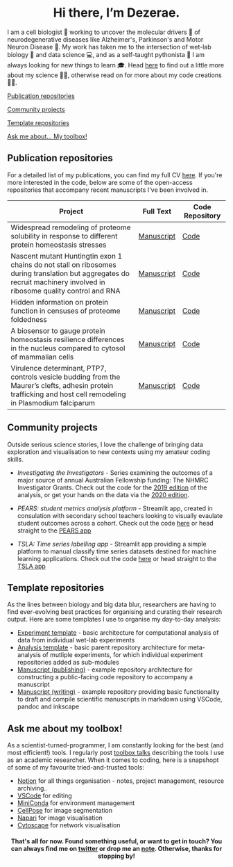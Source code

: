 
<h1 align = "center">Hi there, I’m Dezerae. </h1>


I am a cell biologist :microbe: working to uncover the molecular drivers :test_tube: of neurodegenerative diseases like Alzheimer's, Parkinson's and Motor Neuron Disease :brain:. My work has taken me to the intersection of wet-lab biology :microscope: and data science :computer:, and as a self-taught pythonista :snake: I am always looking for new things to learn  :mortar_board:. Head [here](https://dezeraecox.com/about-me/) to find out a little more about my science :woman_scientist:,  otherwise read on for more about my code creations :woman_technologist:. 


[Publication repositories](#publication-repositories)

[Community projects](#community-projects)

[Template repositories](#template-repositories)

[Ask me about... My toolbox!](#ask-me-about-my-toolbox)


## Publication repositories

For a detailed list of my publications, you can find my full CV [here](https://dezeraecox.com/cv-publications/). If you're more interested in the code, below are some of the open-access repositories that accompany recent manuscripts I've been involved in. 


| Project | Full Text | Code Repository|
|---|---|---|
|Widespread remodeling of proteome solubility in response to different protein homeostasis stresses| [Manuscript](https://www.pnas.org/content/117/5/2422) | [Code](https://github.com/dezeraecox-manuscripts/SUI_Proteome-solubility)
Nascent mutant Huntingtin exon 1 chains do not stall on ribosomes during translation but aggregates do recruit machinery involved in ribosome quality control and RNA | [Manuscript](https://journals.plos.org/plosone/article?id=10.1371/journal.pone.0233583) | [Code](https://github.com/dezeraecox-manuscripts/ORMSBY_Htt-inclusion-characterisation)
Hidden information on protein function in censuses of proteome foldedness | [Manuscript](https://www.biorxiv.org/content/10.1101/2021.02.24.432609v1) | [Code](https://github.com/dezeraecox-manuscripts/COX_Proteome-stability)
A biosensor to gauge protein homeostasis resilience differences in the nucleus compared to cytosol of mammalian cells | [Manuscript](https://www.biorxiv.org/content/10.1101/2021.04.19.440383v1.full) | [Code](https://github.com/dezeraecox-manuscripts/RAEBURN_Nuclear-versus-cytoplasmic-proteostasis)
Virulence determinant, PTP7, controls vesicle budding from the Maurer’s clefts, adhesin protein trafficking and host cell remodeling in Plasmodium falciparum | [Manuscript](https://www.biorxiv.org/content/10.1101/2021.08.12.456062v1) | [Code](https://github.com/ocarmo/EMP1-trafficking_PTP7-analysis)



## Community projects

Outside serious science stories, I love the challenge of bringing data exploration and visualisation to new contexts using my amateur coding skills.

<!-- <img src="images/investigators_banner.png" width="1000px">  -->
- *Investigating the Investigators* - Series examining the outcomes of a major source of annual Australian Fellowship funding: The NHMRC Investigator Grants. Check out the code for the [2019 edition](https://github.com/dezeraecox/Investigator-Grants-2019) of the analysis, or get your hands on the data via the [2020 edition](https://github.com/dezeraecox/Investigator-Grants-2020).

<!-- <img src="images/pears_banner.png" width="1000px">  -->
- *PEARS: student metrics analysis platform* - Streamlit app, created in consulation with secondary school teachers looking to visually evaulate student outcomes across a cohort. Check out the code [here](https://github.com/dezeraecox/student-metrics-analysis-platform) or head straight to the [PEARS app](https://pears-platform.herokuapp.com/) 

<!-- <img src="images/tsla_banner.png" width="1000px">  -->
- *TSLA: Time series labelling app* - Streamlit app providing a simple platform to manual classify time series datasets destined for machine learning applications. Check out the code [here](https://github.com/dezeraecox/time-series-labelling-app) or head straight to the [TSLA app](https://time-series-labelling-app.herokuapp.com/) 

## Template repositories

As the lines between biology and big data blur, researchers are having to find ever-evolving best practices for organising and curating their research output. Here are some templates I use to organise my day-to-day analysis:

- [Experiment template](https://github.com/dezeraecox-experiments/experiment) - basic architecture for computational analysis of data from individual wet-lab experiments
- [Analysis template](https://github.com/dezeraecox-experiments/analysis) - basic parent repository architecture for meta-analysis of mutliple experiments, for which individual experiment repositories added as sub-modules
- [Manuscript (publishing)](https://github.com/dezeraecox-manuscripts/manuscript_public) - example repository architecture for constructing a public-facing code repository to accompany a manuscript
- [Manuscript (writing)](https://github.com/dezeraecox-manuscripts/manuscript_writing) - example repository providing basic functionality to draft and compile scientific manuscripts in markdown using VSCode, pandoc and inkscape

## Ask me about my toolbox!

As a scientist-turned-programmer, I am constantly looking for the best (and most efficient!) tools. I regularly post [toolbox talks]((https://dezeraecox.com/toolbox/)) describing the tools I use as an academic researcher. When it comes to coding, here is a snapshopt of some of my favourite tried-and-trusted tools:

- [Notion](https://www.notion.so/) for all things organisation - notes, project management, resource archiving..
- [VSCode](https://code.visualstudio.com/download) for editing
- [MiniConda](https://docs.conda.io/en/latest/miniconda.html) for environment management
- [CellPose](https://cellpose.readthedocs.io/en/latest/) for image segmentation
- [Napari](https://github.com/napari/napari) for image visualisation
- [Cytoscape]() for network visualisation
 


<h4 align = "center">That's all for now. Found something useful, or want to get in touch? You can always find me on <a href='https://twitter.com/dezeraecox'>twitter</a> or drop me an <a href='https://dezeraecox.com/contact/'>note</a>. Otherwise, thanks for stopping by!</h4>